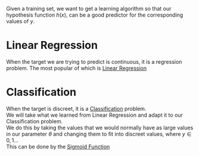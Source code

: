 Given a training set, we want to get a learning algorithm so that our hypothesis function $h(x)$, 
can be a good predictor for the corresponding values of $y$. 

# Linear Regression
When the target we are trying to predict is continuous, it is a regression problem. 
The most popular of which is [Linear Regression](./LinearRegression) 

# Classification
When the target is discreet, it is a [Classification](./Classification) problem.   
We will take what we learned from Linear Regression and adapt it to our Classification problem.  
We do this by taking the values that we would normally have as large values in our parameter $\theta$ and changing them to fit into discreet values, where $y \in {0,1 ...}$  
This can be done by the [Sigmoid Function](./Sigmoid-Function) 


